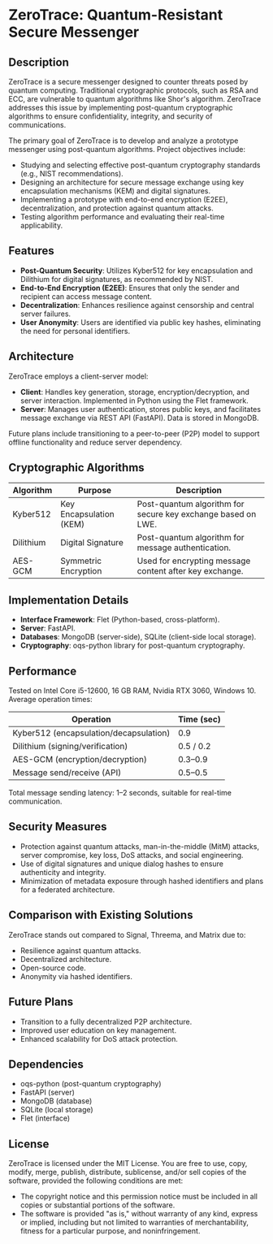 # ZeroTrace: Quantum-Resistant Secure Messenger

## Description

ZeroTrace is a secure messenger designed to counter threats posed by quantum computing. Traditional cryptographic protocols, such as RSA and ECC, are vulnerable to quantum algorithms like Shor's algorithm. ZeroTrace addresses this issue by implementing post-quantum cryptographic algorithms to ensure confidentiality, integrity, and security of communications.

The primary goal of ZeroTrace is to develop and analyze a prototype messenger using post-quantum algorithms. Project objectives include:
- Studying and selecting effective post-quantum cryptography standards (e.g., NIST recommendations).
- Designing an architecture for secure message exchange using key encapsulation mechanisms (KEM) and digital signatures.
- Implementing a prototype with end-to-end encryption (E2EE), decentralization, and protection against quantum attacks.
- Testing algorithm performance and evaluating their real-time applicability.

## Features

- **Post-Quantum Security**: Utilizes Kyber512 for key encapsulation and Dilithium for digital signatures, as recommended by NIST.
- **End-to-End Encryption (E2EE)**: Ensures that only the sender and recipient can access message content.
- **Decentralization**: Enhances resilience against censorship and central server failures.
- **User Anonymity**: Users are identified via public key hashes, eliminating the need for personal identifiers.

## Architecture

ZeroTrace employs a client-server model:
- **Client**: Handles key generation, storage, encryption/decryption, and server interaction. Implemented in Python using the Flet framework.
- **Server**: Manages user authentication, stores public keys, and facilitates message exchange via REST API (FastAPI). Data is stored in MongoDB.

Future plans include transitioning to a peer-to-peer (P2P) model to support offline functionality and reduce server dependency.

## Cryptographic Algorithms

| Algorithm  | Purpose                      | Description                                                              |
|------------|------------------------------|--------------------------------------------------------------------------|
| Kyber512   | Key Encapsulation (KEM)      | Post-quantum algorithm for secure key exchange based on LWE.             |
| Dilithium  | Digital Signature            | Post-quantum algorithm for message authentication.                       |
| AES-GCM    | Symmetric Encryption         | Used for encrypting message content after key exchange.                  |

## Implementation Details

- **Interface Framework**: Flet (Python-based, cross-platform).
- **Server**: FastAPI.
- **Databases**: MongoDB (server-side), SQLite (client-side local storage).
- **Cryptography**: oqs-python library for post-quantum cryptography.

## Performance

Tested on Intel Core i5-12600, 16 GB RAM, Nvidia RTX 3060, Windows 10. Average operation times:

| Operation                           | Time (sec) |
|-------------------------------------|------------|
| Kyber512 (encapsulation/decapsulation) | 0.9        |
| Dilithium (signing/verification)    | 0.5 / 0.2  |
| AES-GCM (encryption/decryption)     | 0.3–0.9    |
| Message send/receive (API)          | 0.5–0.5    |

Total message sending latency: 1–2 seconds, suitable for real-time communication.

## Security Measures

- Protection against quantum attacks, man-in-the-middle (MitM) attacks, server compromise, key loss, DoS attacks, and social engineering.
- Use of digital signatures and unique dialog hashes to ensure authenticity and integrity.
- Minimization of metadata exposure through hashed identifiers and plans for a federated architecture.

## Comparison with Existing Solutions

ZeroTrace stands out compared to Signal, Threema, and Matrix due to:
- Resilience against quantum attacks.
- Decentralized architecture.
- Open-source code.
- Anonymity via hashed identifiers.

## Future Plans

- Transition to a fully decentralized P2P architecture.
- Improved user education on key management.
- Enhanced scalability for DoS attack protection.

## Dependencies

- oqs-python (post-quantum cryptography)
- FastAPI (server)
- MongoDB (database)
- SQLite (local storage)
- Flet (interface)

## License

ZeroTrace is licensed under the MIT License. You are free to use, copy, modify, merge, publish, distribute, sublicense, and/or sell copies of the software, provided the following conditions are met:

- The copyright notice and this permission notice must be included in all copies or substantial portions of the software.
- The software is provided "as is," without warranty of any kind, express or implied, including but not limited to warranties of merchantability, fitness for a particular purpose, and noninfringement.
